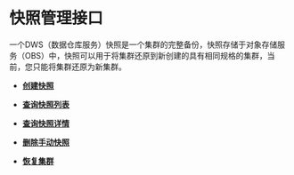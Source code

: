 # 快照管理接口<a name="dws_02_0023"></a>

一个DWS（数据仓库服务）快照是一个集群的完整备份，快照存储于对象存储服务（OBS）中，快照可以用于将集群还原到新创建的具有相同规格的集群，当前，您只能将集群还原为新集群。

-   **[创建快照](创建快照.md)**  

-   **[查询快照列表](查询快照列表.md)**  

-   **[查询快照详情](查询快照详情.md)**  

-   **[删除手动快照](删除手动快照.md)**  

-   **[恢复集群](恢复集群.md)**  


